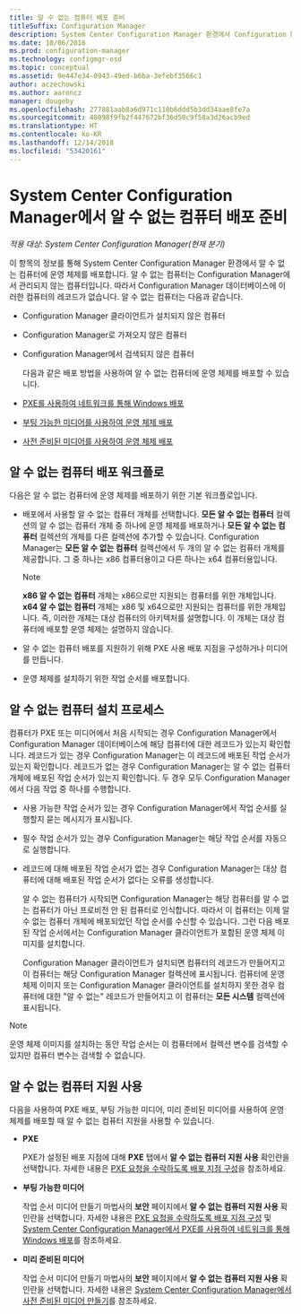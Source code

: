 ```yaml
---
title: 알 수 없는 컴퓨터 배포 준비
titleSuffix: Configuration Manager
description: System Center Configuration Manager 환경에서 Configuration Manager가 관리하지 않는 컴퓨터에 운영 체제를 배포하는 방법을 알아봅니다.
ms.date: 10/06/2016
ms.prod: configuration-manager
ms.technology: configmgr-osd
ms.topic: conceptual
ms.assetid: 9e447e34-0943-49ed-b6ba-3efebf3566c1
author: aczechowski
ms.author: aaroncz
manager: dougeby
ms.openlocfilehash: 277881aab8a6d971c110b6ddd5b3dd34aae8fe7a
ms.sourcegitcommit: 48098f9fb2f447672bf36d50c9f58a3d26acb9ed
ms.translationtype: HT
ms.contentlocale: ko-KR
ms.lasthandoff: 12/14/2018
ms.locfileid: "53420161"
---
```

# <a name="prepare-for-unknown-computer-deployments-in-system-center-configuration-manager"></a>System Center Configuration Manager에서 알 수 없는 컴퓨터 배포 준비

*적용 대상: System Center Configuration Manager(현재 분기)*

이 항목의 정보를 통해 System Center Configuration Manager 환경에서 알 수 없는 컴퓨터에 운영 체제를 배포합니다. 알 수 없는 컴퓨터는 Configuration Manager에서 관리되지 않는 컴퓨터입니다. 따라서 Configuration Manager 데이터베이스에 이러한 컴퓨터의 레코드가 없습니다. 알 수 없는 컴퓨터는 다음과 같습니다.  

- Configuration Manager 클라이언트가 설치되지 않은 컴퓨터  

- Configuration Manager로 가져오지 않은 컴퓨터  

- Configuration Manager에서 검색되지 않은 컴퓨터  

  다음과 같은 배포 방법을 사용하여 알 수 없는 컴퓨터에 운영 체제를 배포할 수 있습니다.  

- [PXE를 사용하여 네트워크를 통해 Windows 배포](../deploy-use/use-pxe-to-deploy-windows-over-the-network.md)  

- [부팅 가능한 미디어를 사용하여 운영 체제 배포](../deploy-use/create-bootable-media.md)  

- [사전 준비된 미디어를 사용하여 운영 체제 배포](../deploy-use/create-prestaged-media.md)  

## <a name="unknown-computer-deployment-workflow"></a>알 수 없는 컴퓨터 배포 워크플로  
 다음은 알 수 없는 컴퓨터에 운영 체제를 배포하기 위한 기본 워크플로입니다.  

-   배포에서 사용할 알 수 없는 컴퓨터 개체를 선택합니다. **모든 알 수 없는 컴퓨터** 컬렉션의 알 수 없는 컴퓨터 개체 중 하나에 운영 체제를 배포하거나 **모든 알 수 없는 컴퓨터** 컬렉션의 개체를 다른 컬렉션에 추가할 수 있습니다. Configuration Manager는 **모든 알 수 없는 컴퓨터** 컬렉션에서 두 개의 알 수 없는 컴퓨터 개체를 제공합니다. 그 중 하나는 x86 컴퓨터용이고 다른 하나는 x64 컴퓨터용입니다.  

    > [!NOTE]  
    >  **x86 알 수 없는 컴퓨터** 개체는 x86으로만 지원되는 컴퓨터를 위한 개체입니다. **x64 알 수 없는 컴퓨터** 개체는 x86 및 x64으로만 지원되는 컴퓨터를 위한 개체입니다. 즉, 이러한 개체는 대상 컴퓨터의 아키텍처를 설명합니다. 이 개체는 대상 컴퓨터에 배포할 운영 체제는 설명하지 않습니다.  

-   알 수 없는 컴퓨터 배포를 지원하기 위해 PXE 사용 배포 지점을 구성하거나 미디어를 만듭니다.  

-   운영 체제를 설치하기 위한 작업 순서를 배포합니다.  

## <a name="unknown-computer-installation-process"></a>알 수 없는 컴퓨터 설치 프로세스  
 컴퓨터가 PXE 또는 미디어에서 처음 시작되는 경우 Configuration Manager에서 Configuration Manager 데이터베이스에 해당 컴퓨터에 대한 레코드가 있는지 확인합니다. 레코드가 있는 경우 Configuration Manager는 이 레코드에 배포된 작업 순서가 있는지 확인합니다. 레코드가 없는 경우 Configuration Manager는 알 수 없는 컴퓨터 개체에 배포된 작업 순서가 있는지 확인합니다. 두 경우 모두 Configuration Manager에서 다음 작업 중 하나를 수행합니다.  

- 사용 가능한 작업 순서가 있는 경우 Configuration Manager에서 작업 순서를 실행할지 묻는 메시지가 표시됩니다.  

- 필수 작업 순서가 있는 경우 Configuration Manager는 해당 작업 순서를 자동으로 실행합니다.  

- 레코드에 대해 배포된 작업 순서가 없는 경우 Configuration Manager는 대상 컴퓨터에 대해 배포된 작업 순서가 없다는 오류를 생성합니다.  

  알 수 없는 컴퓨터가 시작되면 Configuration Manager는 해당 컴퓨터를 알 수 없는 컴퓨터가 아닌 프로비전 안 된 컴퓨터로 인식합니다. 따라서 이 컴퓨터는 이제 알 수 없는 컴퓨터 개체에 배포되었던 작업 순서를 수신할 수 있습니다. 그런 다음 배포된 작업 순서에서는 Configuration Manager 클라이언트가 포함된 운영 체제 이미지를 설치합니다.  

  Configuration Manager 클라이언트가 설치되면 컴퓨터의 레코드가 만들어지고 이 컴퓨터는 해당 Configuration Manager 컬렉션에 표시됩니다. 컴퓨터에 운영 체제 이미지 또는 Configuration Manager 클라이언트를 설치하지 못한 경우 컴퓨터에 대한 "알 수 없는" 레코드가 만들어지고 이 컴퓨터는 **모든 시스템** 컬렉션에 표시됩니다.  

> [!NOTE]  
>  운영 체제 이미지를 설치하는 동안 작업 순서는 이 컴퓨터에서 컬렉션 변수를 검색할 수 있지만 컴퓨터 변수는 검색할 수 없습니다.  

##  <a name="BKMK_EnablingUnknown"></a> 알 수 없는 컴퓨터 지원 사용  
 다음을 사용하여 PXE 배포, 부팅 가능한 미디어, 미리 준비된 미디어를 사용하여 운영 체제를 배포할 때 알 수 없는 컴퓨터 지원을 사용할 수 있습니다.  

-   **PXE**  

     PXE가 설정된 배포 지점에 대해 **PXE** 탭에서 **알 수 없는 컴퓨터 지원 사용** 확인란을 선택합니다. 자세한 내용은 [PXE 요청을 수락하도록 배포 지점 구성](prepare-site-system-roles-for-operating-system-deployments.md#BKMK_PXEDistributionPoint)을 참조하세요.  

-   **부팅 가능한 미디어**  

     작업 순서 미디어 만들기 마법사의 **보안** 페이지에서 **알 수 없는 컴퓨터 지원 사용** 확인란을 선택합니다. 자세한 내용은 [PXE 요청을 수락하도록 배포 지점 구성](prepare-site-system-roles-for-operating-system-deployments.md#BKMK_PXEDistributionPoint) 및 [System Center Configuration Manager에서 PXE를 사용하여 네트워크를 통해 Windows 배포](../deploy-use/use-pxe-to-deploy-windows-over-the-network.md)를 참조하세요.  

-   **미리 준비된 미디어**  

     작업 순서 미디어 만들기 마법사의 **보안** 페이지에서 **알 수 없는 컴퓨터 지원 사용** 확인란을 선택합니다. 자세한 내용은 [System Center Configuration Manager에서 사전 준비된 미디어 만들기](../deploy-use/create-prestaged-media.md)를 참조하세요.  
